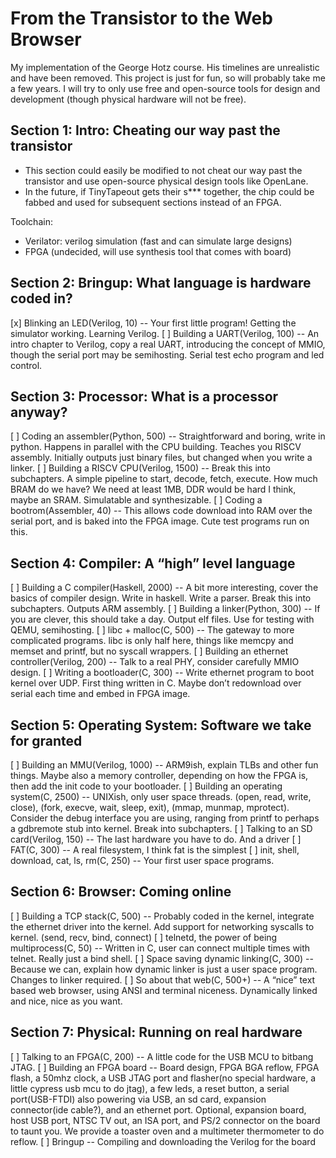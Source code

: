 # From the Transistor to the Web Browser

My implementation of the George Hotz course. His timelines are unrealistic and have been removed. This project is just for fun, so will probably take me a few years. I will try to only use free and open-source tools for design and development (though physical hardware will not be free).

## Section 1: Intro: Cheating our way past the transistor
- This section could easily be modified to not cheat our way past the transistor and use open-source physical design tools like OpenLane.
- In the future, if TinyTapeout gets their s*** together, the chip could be fabbed and used for subsequent sections instead of an FPGA.

Toolchain:
- Verilator: verilog simulation (fast and can simulate large designs)
- FPGA (undecided, will use synthesis tool that comes with board)
  
## Section 2: Bringup: What language is hardware coded in?
[x] Blinking an LED(Verilog, 10) -- Your first little program! Getting the simulator working. Learning Verilog.
[ ] Building a UART(Verilog, 100) -- An intro chapter to Verilog, copy a real UART, introducing the concept of MMIO, though the serial port may be semihosting. Serial test echo program and led control.

## Section 3: Processor: What is a processor anyway?
[ ] Coding an assembler(Python, 500) -- Straightforward and boring, write in python. Happens in parallel with the CPU building. Teaches you RISCV assembly. Initially outputs just binary files, but changed when you write a linker.
[ ] Building a RISCV CPU(Verilog, 1500) -- Break this into subchapters. A simple pipeline to start, decode, fetch, execute. How much BRAM do we have? We need at least 1MB, DDR would be hard I think, maybe an SRAM. Simulatable and synthesizable.
[ ] Coding a bootrom(Assembler, 40) -- This allows code download into RAM over the serial port, and is baked into the FPGA image. Cute test programs run on this.

## Section 4: Compiler: A “high” level language
[ ] Building a C compiler(Haskell, 2000) -- A bit more interesting, cover the basics of compiler design. Write in haskell. Write a parser. Break this into subchapters. Outputs ARM assembly.
[ ] Building a linker(Python, 300) -- If you are clever, this should take a day. Output elf files. Use for testing with QEMU, semihosting.
[ ] libc + malloc(C, 500) -- The gateway to more complicated programs. libc is only half here, things like memcpy and memset and printf, but no syscall wrappers.
[ ] Building an ethernet controller(Verilog, 200) -- Talk to a real PHY, consider carefully MMIO design.
[ ] Writing a bootloader(C, 300) -- Write ethernet program to boot kernel over UDP. First thing written in C. Maybe don’t redownload over serial each time and embed in FPGA image.

## Section 5: Operating System: Software we take for granted
[ ] Building an MMU(Verilog, 1000) -- ARM9ish, explain TLBs and other fun things. Maybe also a memory controller, depending on how the FPGA is, then add the init code to your bootloader.
[ ] Building an operating system(C, 2500) -- UNIXish, only user space threads. (open, read, write, close), (fork, execve, wait, sleep, exit), (mmap, munmap, mprotect). Consider the debug interface you are using, ranging from printf to perhaps a gdbremote stub into kernel. Break into subchapters.
[ ] Talking to an SD card(Verilog, 150) -- The last hardware you have to do. And a driver
[ ] FAT(C, 300) -- A real filesystem, I think fat is the simplest
[ ] init, shell, download, cat, ls, rm(C, 250) -- Your first user space programs.

## Section 6: Browser: Coming online
[ ] Building a TCP stack(C, 500) -- Probably coded in the kernel, integrate the ethernet driver into the kernel. Add support for networking syscalls to kernel. (send, recv, bind, connect)
[ ] telnetd, the power of being multiprocess(C, 50) --  Written in C, user can connect multiple times with telnet. Really just a bind shell.
[ ] Space saving dynamic linking(C, 300) -- Because we can, explain how dynamic linker is just a user space program. Changes to linker required.
[ ] So about that web(C, 500+) -- A “nice” text based web browser, using ANSI and terminal niceness. Dynamically linked and nice, nice as you want.

## Section 7: Physical: Running on real hardware
[ ] Talking to an FPGA(C, 200) -- A little code for the USB MCU to bitbang JTAG.
[ ] Building an FPGA board -- Board design, FPGA BGA reflow, FPGA flash, a 50mhz clock, a USB JTAG port and flasher(no special hardware, a little cypress usb mcu to do jtag), a few leds, a reset button, a serial port(USB-FTDI) also powering via USB, an sd card, expansion connector(ide cable?), and an ethernet port. Optional, expansion board, host USB port, NTSC TV out, an ISA port, and PS/2 connector on the board to taunt you. We provide a toaster oven and a multimeter thermometer to do reflow. 
[ ] Bringup -- Compiling and downloading the Verilog for the board
